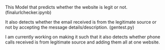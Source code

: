 This Model that predicts whether the website is legit or not.
(finalurlchecker.ipynb)

It also detects whether the email received is from the legitimate source or not by accepting the message details/description. (gentest.py)

I am currently working on making it such that it also detects  whether phone calls received is from legitimate source and adding them all at one website.
